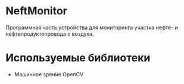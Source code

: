 # NeftMonitor
Программная часть устройства для мониторинга участка нефте- и нефтепродуктопровода с воздуха.

# Используемые библиотеки
- Машинное зрение OpenCV
